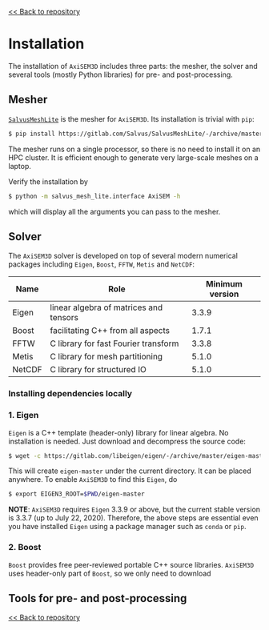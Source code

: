 [<< Back to repository](https://github.com/kuangdai/AxiSEM-3D)


# Installation

The installation of `AxiSEM3D` includes three parts: the mesher, the solver and several tools (mostly Python libraries) for pre- and post-processing. 


## Mesher

[`SalvusMeshLite`](https://gitlab.com/Salvus/SalvusMeshLite) is the mesher for `AxiSEM3D`. Its installation is trivial with `pip`: 

```bash
$ pip install https://gitlab.com/Salvus/SalvusMeshLite/-/archive/master/SalvusMeshLite-master.zip
```

The mesher runs on a single processor, so there is no need to install it on an HPC cluster. It is efficient enough to generate very large-scale meshes on a laptop.

Verify the installation by

```bash
$ python -m salvus_mesh_lite.interface AxiSEM -h
```

which will display all the arguments you can pass to the mesher. 


## Solver

The `AxiSEM3D` solver is developed on top of several modern numerical packages including `Eigen`, `Boost`,  `FFTW`, `Metis` and `NetCDF`:


Name|Role|Minimum version
--- | --- | ---
Eigen | linear algebra of matrices and tensors | 3.3.9
Boost | facilitating C++ from all aspects | 1.7.1
FFTW | C library for fast Fourier transform | 3.3.8
Metis | C library for mesh partitioning | 5.1.0
NetCDF | C library for structured IO | 5.1.0





### Installing dependencies locally



### 1. Eigen

`Eigen` is a C++ template (header-only) library for linear algebra. No installation is needed. Just download and decompress the source code:

```bash
$ wget -c https://gitlab.com/libeigen/eigen/-/archive/master/eigen-master.tar.gz -O - | tar -xz
``` 

This will create `eigen-master` under the current directory. It can be placed anywhere. To enable `AxiSEM3D` to find this `Eigen`, do

```bash
$ export EIGEN3_ROOT=$PWD/eigen-master
``` 

<strong>NOTE</strong>: `AxiSEM3D` requires `Eigen` 3.3.9 or above, but the current stable version is 3.3.7 (up to July 22, 2020). Therefore, the above steps are essential even you have installed `Eigen` using a package manager such as `conda` or `pip`. 


### 2. Boost
`Boost` provides free peer-reviewed portable C++ source libraries. `AxiSEM3D` uses header-only part of `Boost`, so we only need to download  




## Tools for pre- and post-processing




[<< Back to repository](https://github.com/kuangdai/AxiSEM-3D)
<!--stackedit_data:
eyJoaXN0b3J5IjpbMTIxNjE5NzE0NSwtMTMyNzAyNjI1MCwtMT
M4MTk3NDM2OCw0NjY4NzA2ODIsLTE2NDcwNzg5MDksLTEzODM3
NzAyMDYsLTE3NDkwNTg1MDUsMTM3MTg4ODU4LC0zMzI3OTQ4Nj
csLTE3Mzc1ODUxOTUsLTUyODkzNTk2MSwxMTA3MDY4NjYwLC0y
MTAwNDcxNjQ3LC0yMTYzMjEyMzgsMjIzMDAyNzg1XX0=
-->